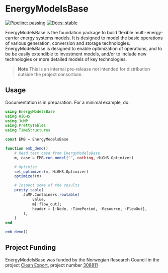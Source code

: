 # EnergyModelsBase

[![Pipeline: passing](https://gitlab.sintef.no/clean_export/energymodelsbase.jl/badges/main/pipeline.svg)](https://gitlab.sintef.no/clean_export/energymodelsbase.jl/-/jobs)
[![Docs: stable](https://img.shields.io/badge/docs-stable-4495d1.svg)](https://clean_export.pages.sintef.no/energymodelsbase.jl)
<!---
[![Code Style: Blue](https://img.shields.io/badge/code%20style-blue-4495d1.svg)](https://github.com/invenia/BlueStyle)
--->
EnergyModelsBase is the foundation package to build flexible multi-energy-carrier energy systems models. It is designed to model the basic operations of various generation, conversion and storage technologies. EnergyModelsBase is designed to enable optimization of operations, and to be be easily extendible to investment models, and/or to include new technologies or more detailed models of key technologies.

> **Note**
> This is an internal pre-release not intended for distribution outside the project consortium. 

## Usage

Documentation is in preparation. For a minimal example, do:

```julia
using EnergyModelsBase
using HiGHS
using JuMP
using PrettyTables
using TimeStructures

const EMB = EnergyModelsBase

function emb_demo()
    # Read test case from EnergyModelsBase
    m, case = EMB.run_model("", nothing, HiGHS.Optimizer)

    # Optimize
    set_optimizer(m, HiGHS.Optimizer)
    optimize!(m)

    # Inspect some of the results
    pretty_table(
        JuMP.Containers.rowtable(
            value,
            m[:flow_out];
            header = [:Node, :TimePeriod, :Resource, :FlowOut],
        ),
    )
end

emb_demo()
```


## Project Funding

EnergyModelsBase was funded by the Norwegian Research Council in the project [Clean Export](https://www.sintef.no/en/projects/2020/cleanexport/), project number [308811](https://prosjektbanken.forskningsradet.no/project/FORISS/308811)